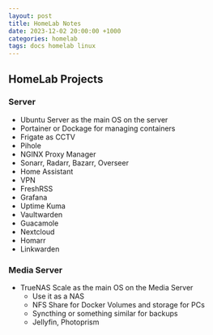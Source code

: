 ```yaml
---
layout: post
title: HomeLab Notes
date: 2023-12-02 20:00:00 +1000
categories: homelab
tags: docs homelab linux
---
```

## HomeLab Projects

### Server
- Ubuntu Server as the main OS on the server
- Portainer or Dockage for managing containers
- Frigate as CCTV
- Pihole
- NGINX Proxy Manager
- Sonarr, Radarr, Bazarr, Overseer
- Home Assistant
- VPN
- FreshRSS
- Grafana
- Uptime Kuma
- Vaultwarden
- Guacamole
- Nextcloud
- Homarr
- Linkwarden


### Media Server
- TrueNAS Scale as the main OS on the Media Server
    - Use it as a NAS
    - NFS Share for Docker Volumes and storage for PCs
    - Syncthing or something similar for backups
    - Jellyfin, Photoprism
   
